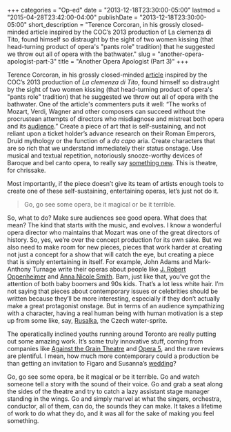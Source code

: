 +++
categories = "Op-ed"
date = "2013-12-18T23:30:00-05:00"
lastmod = "2015-04-28T23:42:00-04:00"
publishDate = "2013-12-18T23:30:00-05:00"
short_description = "Terence Corcoran, in his grossly closed-minded article inspired by the COC’s 2013 production of La clemenza di Tito, found himself so distraught by the sight of two women kissing (that head-turning product of opera&#039;s &quot;pants role&quot; tradition) that he suggested we throw out all of opera with the bathwater."
slug = "another-opera-apologist-part-3"
title = "Another Opera Apologist (Part 3)"
+++

Terence Corcoran, in his grossly closed-minded [article](http://fullcomment.nationalpost.com/2013/02/22/terence-corcoran-la-demenza-dellopera/) inspired by the COC’s 2013 production of _La clemenza di Tito_, found himself so distraught by the sight of two women kissing (that head-turning product of opera's "pants role" tradition) that he suggested we throw out all of opera with the bathwater. One of the article's commenters puts it well: “The works of Mozart, Verdi, Wagner and other composers can succeed without the procrustean attempts of directors who misdiagnose and mistreat both opera and its [audience](http://fullcomment.nationalpost.com/2013/02/23/todays-letters-is-modern-opera-a-travesty-or-an-evolving-living-art/).” Create a piece of art that is self-sustaining, and not reliant upon a ticket holder’s advance research on their Roman Emperors, Druid mythology or the function of a _da capo_ aria. Create characters that are so rich that we understand immediately their status onstage. Use musical and textual repetition, notoriously snooze-worthy devices of Baroque and bel canto opera, to really say [something new](http://www.youtube.com/watch?v=yUPxGcHyVhg). This is theatre, for chrissake.

Most importantly, if the piece doesn’t give its team of artists enough tools to create one of these self-sustaining, entertaining operas, let’s just not do it.

> Go, go see some opera, be it magical or be it terrible.

So, what to do? Make sure audiences see good opera. What does that mean? The kind that starts with the music, and evolves. I know a wonderful opera director who maintains that Mozart was one of the great directors of history. So, yes, we’re over the concept production for its own sake. But we also need to make room for new pieces, pieces that work harder at creating not just a concept for a show that will catch the eye, but creating a piece that is simply entertaining in itself. For example, John Adams and Mark-Anthony Turnage write their operas about people like [J. Robert Oppenheimer](http://www.youtube.com/watch?v=7fJRoKlCroU) and [Anna Nicole Smith](http://www.youtube.com/watch?v=W-47a8NQxN4). Bam, just like that, you’ve got the attention of both baby boomers and 90s kids. That’s a lot less white hair. I’m not saying that pieces about contemporary issues or celebrities should be written because they’ll be more interesting, especially if they don’t actually make a great protagonist onstage. But in terms of an audience sympathizing with a character, having a real human being with human motivation is a step up from some like, say, [Rusalka](http://www.youtube.com/watch?v=1tImMZLfHaE), the Czech water-sprite.

The operatically inclined youths running around Toronto are really putting out some amazing work. It’s some truly innovative stuff, coming from companies like [Against the Grain Theatre](http://www.youtube.com/watch?v=F1dKGD8MBY8) and [Opera 5](http://www.youtube.com/watch?v=sByZ_GjC7EY), and the rave reviews are plentiful. I mean, how much more contemporary could a production be than getting an invitation to Figaro and Susanna’s [wedding](http://www.youtube.com/watch?v=2c12lWwmu6M)?

Go, go see some opera, be it magical or be it terrible. Go and watch someone tell a story with the sound of their voice. Go and grab a seat along the sides of the theatre and try to catch a lazy assistant stage manager standing in the wings. Go and simply marvel at what the singers, orchestra, conductor, all of them, can do, the sounds they can make. It takes a lifetime of work to do what they do, and it was all for the sake of making you feel something.
